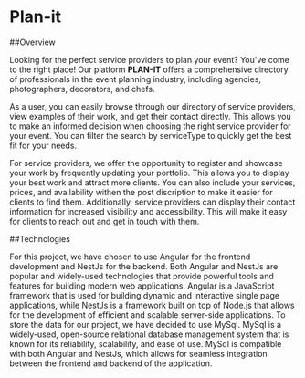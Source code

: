 # Plan-it

##Overview

Looking for the perfect service providers to plan your event? 
You've come to the right place! Our platform  **PLAN-IT** offers a comprehensive directory of professionals in the event planning industry, including agencies, photographers, decorators, and chefs.

As a user, you can easily browse through our directory of service providers, view examples of their work, and get their contact directly. This allows you to make an informed decision when choosing the right service provider for your event. You can filter the search by serviceType to quickly get the best fit for your needs.

For service providers, we offer the opportunity to register and showcase your work by frequently updating your portfolio. This allows you to display your best work and attract more clients. You can also include your services, prices, and availability withen the post discription to make it easier for clients to find them. Additionally, service providers can display their contact information for increased visibility and accessibility. This will make it easy for clients to reach out and get in touch with them.

##Technologies

For this project, we have chosen to use Angular for the frontend development and NestJs for the backend. Both Angular and NestJs are popular and widely-used technologies that provide powerful tools and features for building modern web applications. Angular is a JavaScript framework that is used for building dynamic and interactive single page applications, while NestJs is a framework built on top of Node.js that allows for the development of efficient and scalable server-side applications.
To store the data for our project, we have decided to use MySql. MySql is a widely-used, open-source relational database management system that is known for its reliability, scalability, and ease of use. MySql is compatible with both Angular and NestJs, which allows for seamless integration between the frontend and backend of the application.


